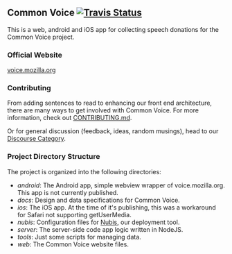 ## Common Voice [![Travis Status](https://travis-ci.org/mozilla/voice-web.svg?branch=master)](https://travis-ci.org/mozilla/voice-web)
This is a web, android and iOS app for collecting speech
donations for the Common Voice project.

### Official Website
[voice.mozilla.org](https://voice.mozilla.org)

### Contributing
From adding sentences to read to enhancing our front end architecture, there are many ways to get involved with Common Voice. For more information, check out [CONTRIBUTING.md](https://github.com/mozilla/voice-web/blob/master/CONTRIBUTING.md).

Or for general discussion (feedback, ideas, random musings), head to our [Discourse Category](https://discourse.mozilla-community.org/c/voice).

### Project Directory Structure

The project is organized into the following directories:

- *android*: The Android app, simple webview wrapper of voice.mozilla.org. This app is not currently published.
- *docs*: Design and data specifications for Common Voice.
- *ios*: The iOS app. At the time of it's publishing, this was a workaround for Safari not supporting getUserMedia.
- *nubis*: Configuration files for [Nubis](https://github.com/nubisproject), our deployment tool.
- *server*: The server-side code app logic written in NodeJS.
- *tools*: Just some scripts for managing data.
- *web*: The Common Voice website files.
